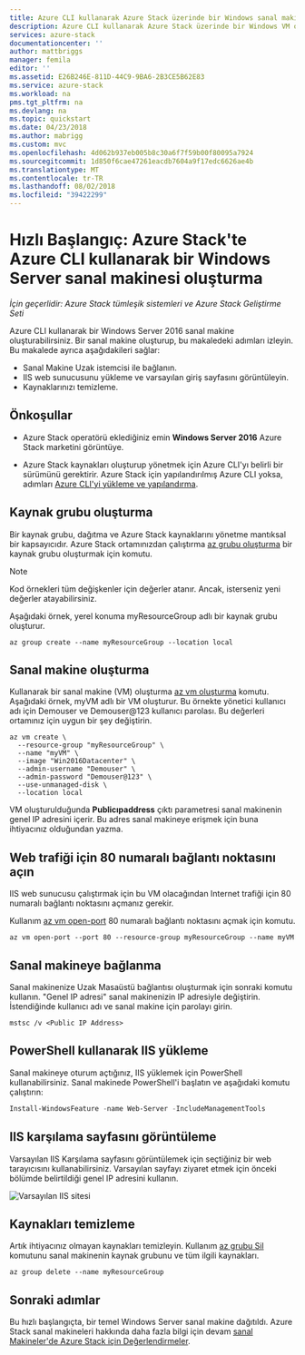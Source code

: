 ```yaml
---
title: Azure CLI kullanarak Azure Stack üzerinde bir Windows sanal makinesi oluşturun | Microsoft Docs
description: Azure CLI kullanarak Azure Stack üzerinde bir Windows VM oluşturmayı öğrenin
services: azure-stack
documentationcenter: ''
author: mattbriggs
manager: femila
editor: ''
ms.assetid: E26B246E-811D-44C9-9BA6-2B3CE5B62E83
ms.service: azure-stack
ms.workload: na
pms.tgt_pltfrm: na
ms.devlang: na
ms.topic: quickstart
ms.date: 04/23/2018
ms.author: mabrigg
ms.custom: mvc
ms.openlocfilehash: 4d062b937eb005b8c30a6f7f59b00f80095a7924
ms.sourcegitcommit: 1d850f6cae47261eacdb7604a9f17edc6626ae4b
ms.translationtype: MT
ms.contentlocale: tr-TR
ms.lasthandoff: 08/02/2018
ms.locfileid: "39422299"
---
```

# <a name="quickstart-create-a-windows-server-virtual-machine-by-using-azure-cli-in-azure-stack"></a>Hızlı Başlangıç: Azure Stack'te Azure CLI kullanarak bir Windows Server sanal makinesi oluşturma

‎*İçin geçerlidir: Azure Stack tümleşik sistemleri ve Azure Stack Geliştirme Seti*

Azure CLI kullanarak bir Windows Server 2016 sanal makine oluşturabilirsiniz. Bir sanal makine oluşturup, bu makaledeki adımları izleyin. Bu makalede ayrıca aşağıdakileri sağlar:

* Sanal Makine Uzak istemcisi ile bağlanın.
* IIS web sunucusunu yükleme ve varsayılan giriş sayfasını görüntüleyin.
* Kaynaklarınızı temizleme.

## <a name="prerequisites"></a>Önkoşullar

* Azure Stack operatörü eklediğiniz emin **Windows Server 2016** Azure Stack marketini görüntüye.

* Azure Stack kaynakları oluşturup yönetmek için Azure CLI'yı belirli bir sürümünü gerektirir. Azure Stack için yapılandırılmış Azure CLI yoksa, adımları [Azure CLI'yi yükleme ve yapılandırma](azure-stack-version-profiles-azurecli2.md).

## <a name="create-a-resource-group"></a>Kaynak grubu oluşturma

Bir kaynak grubu, dağıtma ve Azure Stack kaynaklarını yönetme mantıksal bir kapsayıcıdır. Azure Stack ortamınızdan çalıştırma [az grubu oluşturma](/cli/azure/group#az-group-create) bir kaynak grubu oluşturmak için komutu.

>[!NOTE]
 Kod örnekleri tüm değişkenler için değerler atanır. Ancak, isterseniz yeni değerler atayabilirsiniz.

Aşağıdaki örnek, yerel konuma myResourceGroup adlı bir kaynak grubu oluşturur.

```cli
az group create --name myResourceGroup --location local
```

## <a name="create-a-virtual-machine"></a>Sanal makine oluşturma

Kullanarak bir sanal makine (VM) oluşturma [az vm oluşturma](/cli/azure/vm#az-vm-create) komutu. Aşağıdaki örnek, myVM adlı bir VM oluşturur. Bu örnekte yönetici kullanıcı adı için Demouser ve Demouser@123 kullanıcı parolası. Bu değerleri ortamınız için uygun bir şey değiştirin.

```cli
az vm create \
  --resource-group "myResourceGroup" \
  --name "myVM" \
  --image "Win2016Datacenter" \
  --admin-username "Demouser" \
  --admin-password "Demouser@123" \
  --use-unmanaged-disk \
  --location local
```

VM oluşturulduğunda **Publicıpaddress** çıktı parametresi sanal makinenin genel IP adresini içerir. Bu adres sanal makineye erişmek için buna ihtiyacınız olduğundan yazma.

## <a name="open-port-80-for-web-traffic"></a>Web trafiği için 80 numaralı bağlantı noktasını açın

IIS web sunucusu çalıştırmak için bu VM olacağından Internet trafiği için 80 numaralı bağlantı noktasını açmanız gerekir.

Kullanım [az vm open-port](/cli/azure/vm#open-port) 80 numaralı bağlantı noktasını açmak için komutu.

```cli
az vm open-port --port 80 --resource-group myResourceGroup --name myVM
```

## <a name="connect-to-the-virtual-machine"></a>Sanal makineye bağlanma

Sanal makinenize Uzak Masaüstü bağlantısı oluşturmak için sonraki komutu kullanın. "Genel IP adresi" sanal makinenizin IP adresiyle değiştirin. İstendiğinde kullanıcı adı ve sanal makine için parolayı girin.

```
mstsc /v <Public IP Address>
```

## <a name="install-iis-using-powershell"></a>PowerShell kullanarak IIS yükleme

Sanal makineye oturum açtığınız, IIS yüklemek için PowerShell kullanabilirsiniz. Sanal makinede PowerShell'i başlatın ve aşağıdaki komutu çalıştırın:

```powershell
Install-WindowsFeature -name Web-Server -IncludeManagementTools
```

## <a name="view-the-iis-welcome-page"></a>IIS karşılama sayfasını görüntüleme

Varsayılan IIS Karşılama sayfasını görüntülemek için seçtiğiniz bir web tarayıcısını kullanabilirsiniz. Varsayılan sayfayı ziyaret etmek için önceki bölümde belirtildiği genel IP adresini kullanın.

![Varsayılan IIS sitesi](./media/azure-stack-quick-create-vm-windows-cli/default-iis-website.png)

## <a name="clean-up-resources"></a>Kaynakları temizleme

Artık ihtiyacınız olmayan kaynakları temizleyin. Kullanım [az grubu Sil](/cli/azure/group#az-group-delete) komutunu sanal makinenin kaynak grubunu ve tüm ilgili kaynakları.

```cli
az group delete --name myResourceGroup
```

## <a name="next-steps"></a>Sonraki adımlar

Bu hızlı başlangıçta, bir temel Windows Server sanal makine dağıtıldı. Azure Stack sanal makineleri hakkında daha fazla bilgi için devam [sanal Makineler'de Azure Stack için Değerlendirmeler](azure-stack-vm-considerations.md).
